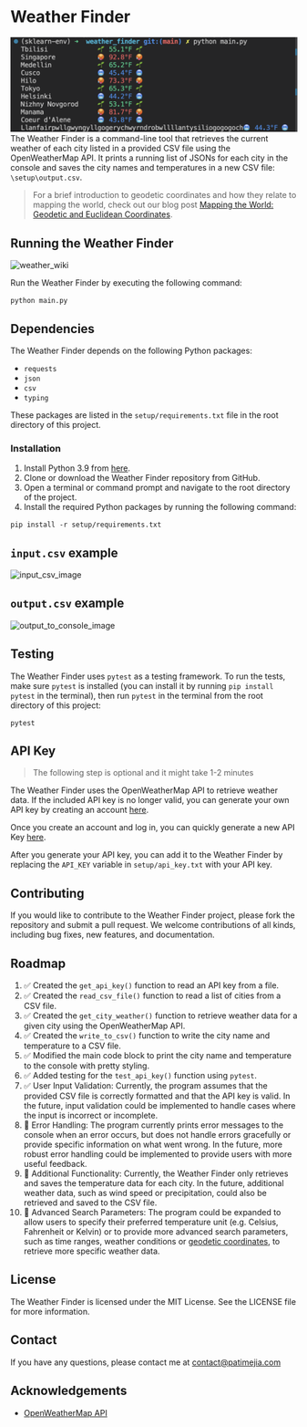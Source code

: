 # Weather Finder

![weather_gurus](assets/Screenshot%202023-04-26%20at%2012.47.04%20AM.png)
The Weather Finder is a command-line tool that retrieves the current weather of each city listed in a provided CSV file using the OpenWeatherMap API. It prints a running list of JSONs for each city in the console and saves the city names and temperatures in a new CSV file: `\setup\output.csv`.

> For a brief introduction to geodetic coordinates and how they relate to mapping the world, check out our blog post [Mapping the World: Geodetic and Euclidean Coordinates](https://patimejia.medium.com/mapping-the-world-e418a23db95b).

## Running the Weather Finder

![weather_wiki](assets/weather_wiki.gif)

Run the Weather Finder by executing the following command:

```
python main.py
```

## Dependencies

The Weather Finder depends on the following Python packages:

- `requests`
- `json`
- `csv`
- `typing`

These packages are listed in the `setup/requirements.txt` file in the root directory of this project.

### Installation

1. Install Python 3.9 from [here](https://www.python.org/downloads/).
2. Clone or download the Weather Finder repository from GitHub.
3. Open a terminal or command prompt and navigate to the root directory of the project.
4. Install the required Python packages by running the following command:

```
pip install -r setup/requirements.txt
```

## `input.csv` example

![input_csv_image](assets/input.png)

## `output.csv` example

![output_to_console_image](assets/console.png)

## Testing

The Weather Finder uses `pytest` as a testing framework. To run the tests, make sure `pytest` is installed (you can install it by running `pip install pytest` in the terminal), then run `pytest` in the terminal from the root directory of this project:

```
pytest
```

## API Key

> The following step is optional and it might take 1-2 minutes

The Weather Finder uses the OpenWeatherMap API to retrieve weather data. If the included API key is no longer valid, you can generate your own API key by creating an account [here](https://home.openweathermap.org/users/sign_up).

Once you create an account and log in, you can quickly generate a new API Key [here](https://home.openweathermap.org/api_keys).

After you generate your API key, you can add it to the Weather Finder by replacing the `API_KEY` variable in `setup/api_key.txt` with your API key.

## Contributing

If you would like to contribute to the Weather Finder project, please fork the repository and submit a pull request. We welcome contributions of all kinds, including bug fixes, new features, and documentation.

## Roadmap

1. ✅ Created the `get_api_key()` function to read an API key from a file.
1. ✅ Created the `read_csv_file()` function to read a list of cities from a CSV file.
1. ✅ Created the `get_city_weather()` function to retrieve weather data for a given city using the OpenWeatherMap API.
1. ✅ Created the `write_to_csv()` function to write the city name and temperature to a CSV file.
1. ✅ Modified the main code block to print the city name and temperature to the console with pretty styling.
1. ✅ Added testing for the `test_api_key()` function using `pytest`.
1. ✅ User Input Validation: Currently, the program assumes that the provided CSV file is correctly formatted and that the API key is valid. In the future, input validation could be implemented to handle cases where the input is incorrect or incomplete.
1. 🫙 Error Handling: The program currently prints error messages to the console when an error occurs, but does not handle errors gracefully or provide specific information on what went wrong. In the future, more robust error handling could be implemented to provide users with more useful feedback.
1. 🫙 Additional Functionality: Currently, the Weather Finder only retrieves and saves the temperature data for each city. In the future, additional weather data, such as wind speed or precipitation, could also be retrieved and saved to the CSV file.
1. 🫙 Advanced Search Parameters: The program could be expanded to allow users to specify their preferred temperature unit (e.g. Celsius, Fahrenheit or Kelvin) or to provide more advanced search parameters, such as time ranges, weather conditions or [geodetic coordinates](https://patimejia.medium.com/mapping-the-world-e418a23db95b), to retrieve more specific weather data.

## License

The Weather Finder is licensed under the MIT License. See the LICENSE file for more information.

## Contact

If you have any questions, please contact me at [contact@patimejia.com
](mailto:contact@patimejia.com)

## Acknowledgements

- [OpenWeatherMap API](https://openweathermap.org/api)
